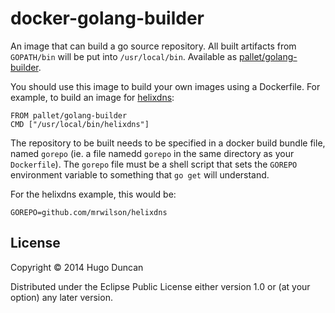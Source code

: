 # docker-golang-builder

An image that can build a go source repository.  All built artifacts
from `GOPATH/bin` will be put into `/usr/local/bin`.  Available as
[pallet/golang-builder][pallet-golang-builder].

You should use this image to build your own images using a Dockerfile.
For example, to build an image for [helixdns][helixdns]:

```
FROM pallet/golang-builder
CMD ["/usr/local/bin/helixdns"]
```

The repository to be built needs to be specified in a docker build
bundle file, named `gorepo` (ie. a file namedd `gorepo` in the same
directory as your `Dockerfile`).  The `gorepo` file must be a shell
script that sets the `GOREPO` environment variable to something that
`go get` will understand.

For the helixdns example, this would be:

```
GOREPO=github.com/mrwilson/helixdns
```

## License

Copyright © 2014 Hugo Duncan

Distributed under the Eclipse Public License either version 1.0 or (at
your option) any later version.

[helixdns]: https://github.com/mrwilson/helixdns "helixdns DNS server"
[pallet-golang-builder]: https://registry.hub.docker.com/u/pallet/golang-builder/ "golang-builder image"
